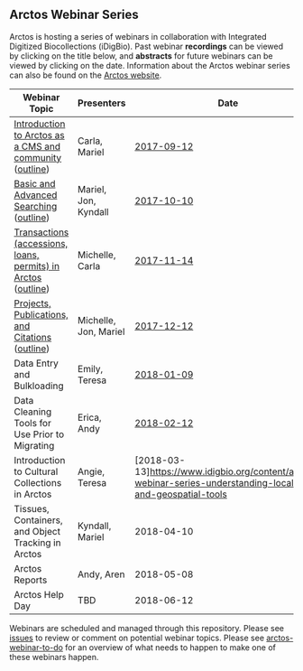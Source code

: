 ## Arctos Webinar Series

Arctos is hosting a series of webinars in collaboration with Integrated Digitized Biocollections (iDigBio). 
Past webinar **recordings** can be viewed by clicking on the title below, and **abstracts** for future webinars can
be viewed by clicking on the date. Information about the Arctos webinar series can also be found on the [Arctos website](https://arctosdb.org/learn/webinars).

| Webinar Topic | Presenters | Date | # Attendees |
| --- | --- | --- | --- |
| [Introduction to Arctos as a CMS and community](https://www.youtube.com/watch?v=miVsxdMuGEs) ([outline](https://docs.google.com/document/d/1IYpQk0-6YcjWMcrjwN-iv_IoXIiyFyiFD1aGnngrh-U)) | Carla, Mariel | [2017-09-12](https://www.idigbio.org/content/arctos-webinar-series-episode-1) | 26 |
| [Basic and Advanced Searching](https://www.youtube.com/watch?v=lY5kDQNQ8VA) ([outline](https://docs.google.com/document/d/1jPo-4RDKZCsrF8oku-8L4kazZDZ11N7Ixk25sy6UjmE)) | Mariel, Jon, Kyndall | [2017-10-10](https://www.idigbio.org/content/arctos-webinar-series-episode-2) | 20 |
| [Transactions (accessions, loans, permits) in Arctos](https://www.youtube.com/watch?v=Zeegl0eyqkg&list=PLA1YSv1rn8XcR6Pe0qyNuM8h07GB87bMh&index=4) ([outline](https://docs.google.com/document/d/1VKIQu0th3Bhu9_cPo2jXWtNCIYzBGpW42BDKtLtFglY))| Michelle, Carla | [2017-11-14](https://www.idigbio.org/content/arctos-webinar-series-episode-3) | 20 |
| [Projects, Publications, and Citations](https://www.youtube.com/watch?v=n06u4rni5z8&list=PLA1YSv1rn8XcR6Pe0qyNuM8h07GB87bMh&index=5) ([outline](https://docs.google.com/document/d/1t9EGB0P-JrakM4m5R8zhCF6SjxaCNbBGsQVyFGWKA6A)) | Michelle, Jon, Mariel | [2017-12-12](https://www.idigbio.org/content/arctos-webinar-series-projects-publications-and-citations) | 12 |
| Data Entry and Bulkloading | Emily, Teresa | [2018-01-09](https://www.idigbio.org/content/arctos-webinar-series-data-entry-and-bulkloading) | 27 |
| Data Cleaning Tools for Use Prior to Migrating | Erica, Andy | [2018-02-12](https://www.idigbio.org/content/arctos-webinar-series-data-cleaning-tools-use-prior-migrating-arctos) |
| Introduction to Cultural Collections in Arctos | Angie, Teresa | [2018-03-13]https://www.idigbio.org/content/arctos-webinar-series-understanding-localities-and-geospatial-tools  |
| Tissues, Containers, and Object Tracking in Arctos | Kyndall, Mariel | 2018-04-10 |
| Arctos Reports | Andy, Aren | 2018-05-08 |
| Arctos Help Day | TBD | 2018-06-12 | |
Webinars are scheduled and managed through this repository. Please see [issues](/issues) to review or comment on potential webinar topics.
Please see [arctos-webinar-to-do](/arctos-webinar-to-do.md) for an overview of what needs to happen to make one of these webinars happen.
